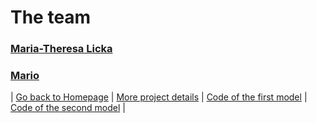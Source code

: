 # The team

### [Maria-Theresa Licka](./Maria-Theresa_Licka.md) 
### [Mario](./Mario.md)



| [Go back to Homepage](https://matheli.github.io/BWKI/) | [More project details](https://matheli.github.io/BWKI/posts/More%20details.html) | [Code of the first model](./posts/First_model.md) | [Code of the second model](./posts/Second_model.md) | 
